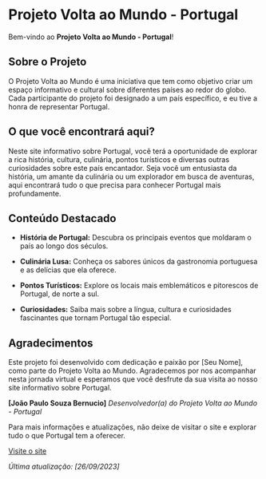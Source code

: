 # Projeto Volta ao Mundo - Portugal

Bem-vindo ao **Projeto Volta ao Mundo - Portugal**!

## Sobre o Projeto
O Projeto Volta ao Mundo é uma iniciativa que tem como objetivo criar um espaço informativo e cultural sobre diferentes países ao redor do globo. Cada participante do projeto foi designado a um país específico, e eu tive a honra de representar Portugal.

## O que você encontrará aqui?
Neste site informativo sobre Portugal, você terá a oportunidade de explorar a rica história, cultura, culinária, pontos turísticos e diversas outras curiosidades sobre este país encantador. Seja você um entusiasta da história, um amante da culinária ou um explorador em busca de aventuras, aqui encontrará tudo o que precisa para conhecer Portugal mais profundamente.

## Conteúdo Destacado
- **História de Portugal:** Descubra os principais eventos que moldaram o país ao longo dos séculos.

- **Culinária Lusa:** Conheça os sabores únicos da gastronomia portuguesa e as delícias que ela oferece.

- **Pontos Turísticos:** Explore os locais mais emblemáticos e pitorescos de Portugal, de norte a sul.

- **Curiosidades:** Saiba mais sobre a língua, cultura e curiosidades fascinantes que tornam Portugal tão especial.

## Agradecimentos
Este projeto foi desenvolvido com dedicação e paixão por [Seu Nome], como parte do Projeto Volta ao Mundo. Agradecemos por nos acompanhar nesta jornada virtual e esperamos que você desfrute da sua visita ao nosso site informativo sobre Portugal.

**[João Paulo Souza Bernucio]**
*Desenvolvedor(a) do Projeto Volta ao Mundo - Portugal*

Para mais informações e atualizações, não deixe de visitar o site e explorar tudo o que Portugal tem a oferecer.

[Visite o site](https://joao-paulobr.github.io/VoltaAoMundo-Portugal/)

*Última atualização: [26/09/2023]*